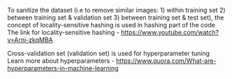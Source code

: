 To sanitize the dataset (i.e to remove similar images: 
							1) within training set 
							2) between training set & validation set
							3) between training set & test set), the concept of locality-sensitive hashing is used in hashing part of the code
The link for locality-sensitive hashing - https://www.youtube.com/watch?v=Arni-zkqMBA

Cross-validation set (validation set) is used for hyperparameter tuning 
Learn more about hyperparameters - https://www.quora.com/What-are-hyperparameters-in-machine-learning